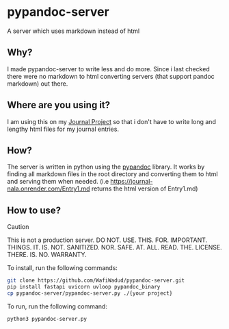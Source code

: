 # pypandoc-server

A server which uses markdown instead of html

## Why?

I made pypandoc-server to write less and do more. Since i last checked there were no markdown to html converting servers (that support pandoc markdown) out there.

## Where are you using it?

I am using this on my [Journal Project](https://github.com/WafiWadud/Journal) so that i don't have to write long and lengthy html files for my journal entries.

## How?

The server is written in python using the [pypandoc]() library. It works by finding all markdown files in the root directory and converting them to html and serving them when needed. (i.e https://journal-nala.onrender.com/Entry1.md returns the html version of Entry1.md)

## How to use?

> [!CAUTION]
> This is not a production server. DO NOT. USE. THIS. FOR. IMPORTANT. THINGS. IT. IS. NOT. SANITIZED. NOR. SAFE. AT. ALL. READ. THE. LICENSE. THERE. IS. NO. WARRANTY.

To install, run the following commands:

```bash
git clone https://github.com/WafiWadud/pypandoc-server.git
pip install fastapi uvicorn uvloop pypandoc_binary
cp pypandoc-server/pypandoc-server.py ./{your project}
```

To run, run the following command:

```bash
python3 pypandoc-server.py
```
